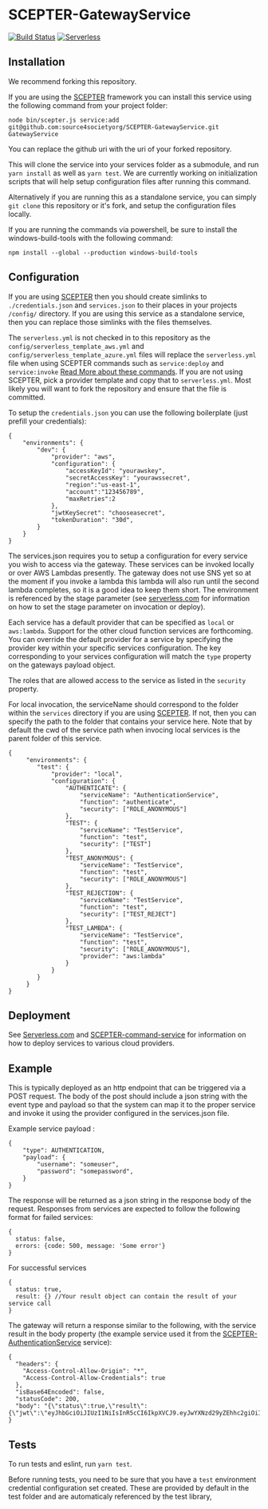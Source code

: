 # SCEPTER-GatewayService

[![Build Status](https://travis-ci.org/source4societyorg/SCEPTER-GatewayService.svg?branch=master)](https://travis-ci.org/source4societyorg/SCEPTER-GatewayService)
[![Serverless](http://public.serverless.com/badges/v1.svg)](http://serverless.com)

## Installation

We recommend forking this repository.

If you are using the [SCEPTER](https://www.github.com/source4societyorg/SCEPTER-core) framework you can install this service using the following command from your project folder:

    node bin/scepter.js service:add git@github.com:source4societyorg/SCEPTER-GatewayService.git GatewayService

You can replace the github uri with the uri of your forked repository.

This will clone the service into your services folder as a submodule, and run `yarn install` as well as `yarn test`. We are currently working on initialization scripts that will help setup configuration files after running this command. 

Alternatively if you are running this as a standalone service, you can simply `git clone` this repository or it's fork, and setup the configuration files locally.

If you are running the commands via powershell, be sure to install the windows-build-tools with the following command:

    npm install --global --production windows-build-tools

## Configuration

If you are using [SCEPTER](https://www.github.com/source4societyorg/SCEPTER-core) then you should create simlinks to `./credentials.json` and `services.json` to their places in your projects `/config/` directory. If you are using this service as a standalone service, then you can replace those simlinks with the files themselves. 

The `serverless.yml` is not checked in to this repository as the `config/serverless_template_aws.yml` and `config/serverless_template_azure.yml` files will replace the `serverless.yml` file when using SCEPTER commands such as `service:deploy` and `service:invoke` [Read More about these commands](https://github.com/source4societyorg/SCEPTER-command-service). If you are not using SCEPTER, pick a provider template and copy that to `serverless.yml`. Most likely you will want to fork the repository and ensure that the file is committed.

To setup the `credentials.json` you can use the following boilerplate (just prefill your credentials):

    {
        "environments": {
            "dev": {
                "provider": "aws",
                "configuration": {
                    "accessKeyId": "yourawskey",
                    "secretAccessKey": "yourawssecret",
                    "region":"us-east-1",
                    "account":"123456789", 
                    "maxRetries":2
                }, 
                "jwtKeySecret": "chooseasecret", 
                "tokenDuration": "30d",
            }
        }
    }

The services.json requires you to setup a configuration for every service you wish to access via the gateway. These services can be invoked locally or over AWS Lambdas presently. The gateway does not use SNS yet so at the moment if you invoke a lambda this lambda will also run until the second lambda completes, so it is a good idea to keep them short. The environment is referenced by the stage parameter (see [serverless.com](http://www.serverless.com) for information on how to set the stage parameter on invocation or deploy). 

Each service has a default provider that can be specified as `local` or `aws:lambda`. Support for the other cloud function services are forthcoming. You can override the default provider for a service by specifying the provider key within your specific services configuration. The key corresponding to your services configuration will match the `type` property on the gateways payload object.

The roles that are allowed access to the service as listed in the `security` property.

For local invocation, the serviceName should correspond to the folder within the `services` directory if you are using [SCEPTER](https://www.github.com/source4societyorg/SCEPTER-core). If not, then you can specify the path to the folder that contains your service here. Note that by default the cwd of the service path when invocing local services is the parent folder of this service. 

    {
         "environments": {
            "test": {
                "provider": "local", 
                "configuration": {
                    "AUTHENTICATE": {
                        "serviceName": "AuthenticationService",
                        "function": "authenticate",                   
                        "security": ["ROLE_ANONYMOUS"]                    
                    }, 
                    "TEST": {
                        "serviceName": "TestService",
                        "function": "test",                   
                        "security": ["TEST"]                    
                    }, 
                    "TEST_ANONYMOUS": {
                        "serviceName": "TestService",
                        "function": "test",                   
                        "security": ["ROLE_ANONYMOUS"]                    
                    },
                    "TEST_REJECTION": {
                        "serviceName": "TestService",
                        "function": "test",                   
                        "security": ["TEST_REJECT"]                    
                    }, 
                    "TEST_LAMBDA": {
                        "serviceName": "TestService", 
                        "function": "test", 
                        "security": ["ROLE_ANONYMOUS"], 
                        "provider": "aws:lambda"
                    }
                }
            }
         }
    }


## Deployment

See [Serverless.com](https://www.serverles.com) and [SCEPTER-command-service](https://github.com/source4societyorg/SCEPTER-command-service) for information on how to deploy services to various cloud providers. 

## Example

This is typically deployed as an http endpoint that can be triggered via a POST request. The body of the post should include a json string with the event type and payload so that the system can map it to the proper service and invoke it using the provider configured in the services.json file.

Example service payload :

    {
        "type": AUTHENTICATION,
        "payload": {
            "username": "someuser",
            "password": "somepassword",
        }
    }

The response will be returned as a json string in the response body of the request. Responses from services are expected to follow the following format for failed services:

    {
      status: false,
      errors: {code: 500, message: 'Some error'}
    }

For successful services

    {
      status: true,
      result: {} //Your result object can contain the result of your service call
    }

The gateway will return a response similar to the following, with the service result in the body property (the example service used it from the [SCEPTER-AuthenticationService](https://github.com/source4societyorg/SCEPTER-AuthenticationService) service):

    {
      "headers": {
        "Access-Control-Allow-Origin": "*",
        "Access-Control-Allow-Credentials": true
      },
      "isBase64Encoded": false,
      "statusCode": 200,
      "body": "{\"status\":true,\"result\":{\"jwt\":\"eyJhbGciOiJIUzI1NiIsInR5cCI6IkpXVCJ9.eyJwYXNzd29yZEhhc2giOiIkMmEkMDgkb3Bsa28yZW9FQTFLNTZZa2lkQzJ6LkRReHI0YnFjR201V3dIcHh4MW0va3J1Li9UVFhFLjYiLCJ1c2VybmFtZSI6Im5yYWNhZG1pbiIsInJvbGVzIjpbIk5SQUNfQURNSU4iXSwidXNlcklkIjoiMzRjMmJkZDItYTg2My00NDg5LTkyNzQtZmY4Y2JkYjkxZGM2IiwiaWF0IjoxNTEyOTc1NjA3LCJleHAiOjE1MTU1Njc2MDd9.bJliJ9Q1xeHJ1MrtuJEd18x5Y2IemDe5bnGKNCn0LoA\"}}"  
    }

## Tests

To run tests and eslint, run `yarn test`.

Before running tests, you need to be sure that you have a `test` environment credential configuration set created. These are provided by default in the test folder and are automaticaly referenced by the test library,
